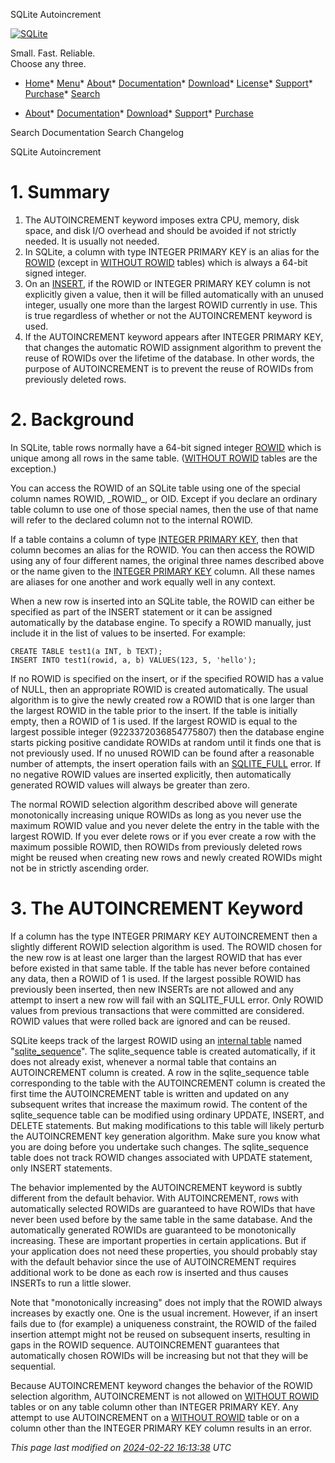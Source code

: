 




SQLite Autoincrement




[![SQLite](images/sqlite370_banner.gif)](index.html)


Small. Fast. Reliable.  
Choose any three.


* [Home](index.html)* [Menu](javascript:void(0))* [About](about.html)* [Documentation](docs.html)* [Download](download.html)* [License](copyright.html)* [Support](support.html)* [Purchase](prosupport.html)* [Search](javascript:void(0))




* [About](about.html)* [Documentation](docs.html)* [Download](download.html)* [Support](support.html)* [Purchase](prosupport.html)






Search Documentation
Search Changelog










SQLite Autoincrement


# 1\. Summary


1. The AUTOINCREMENT keyword imposes extra CPU, memory, disk space,
 and disk I/O overhead and should be avoided if not strictly needed.
 It is usually not needed.
2. In SQLite, a column with type INTEGER PRIMARY KEY is an alias for the [ROWID](lang_createtable.html#rowid)
 (except in [WITHOUT ROWID](withoutrowid.html) tables) which is always a 64\-bit signed integer.
3. On an [INSERT](lang_insert.html), if the ROWID or INTEGER PRIMARY KEY column is not 
 explicitly given a value, then it
 will be filled automatically with an unused integer, usually
 one more than the largest ROWID currently in use.
 This is true regardless of whether or not the AUTOINCREMENT keyword is used.
4. If the AUTOINCREMENT keyword appears after INTEGER PRIMARY KEY, that
 changes the automatic ROWID assignment algorithm to prevent
 the reuse of ROWIDs over the lifetime of the database. In other words,
 the purpose of AUTOINCREMENT is to prevent the reuse of ROWIDs from
 previously deleted rows.


# 2\. Background



In SQLite, table rows normally have a 64\-bit signed integer [ROWID](lang_createtable.html#rowid)
which is unique among all rows in the same table.
([WITHOUT ROWID](withoutrowid.html) tables are the exception.)




You can access the ROWID of an SQLite table using one of the special column
names ROWID, \_ROWID\_, or OID.
Except if you declare an ordinary table column to use one of those special
names, then the use of that name will refer to the declared column not
to the internal ROWID.




If a table contains a column of type [INTEGER PRIMARY KEY](lang_createtable.html#rowid), then that
column becomes an alias for the ROWID. You can then access the ROWID
using any of four different names, the original three names described above
or the name given to the [INTEGER PRIMARY KEY](lang_createtable.html#rowid) column. All these names are
aliases for one another and work equally well in any context.




When a new row is inserted into an SQLite table, the ROWID can either
be specified as part of the INSERT statement or it can be assigned
automatically by the database engine. To specify a ROWID manually,
just include it in the list of values to be inserted. For example:




```
CREATE TABLE test1(a INT, b TEXT);
INSERT INTO test1(rowid, a, b) VALUES(123, 5, 'hello');

```


If no ROWID is specified on the insert, or if the specified ROWID has a value
of NULL, then an appropriate ROWID is created
automatically. The usual algorithm is to give the newly created row
a ROWID that is one larger than the largest ROWID in the table prior
to the insert. If the table is initially empty, then a ROWID of 1 is
used. If the largest ROWID is equal to the largest possible integer
(9223372036854775807\) then the database
engine starts picking positive candidate ROWIDs at random until it finds one
that is not previously used.
If no unused ROWID can be found after a reasonable number of attempts,
the insert operation fails with an [SQLITE\_FULL](rescode.html#full) error.
If no negative ROWID values are inserted explicitly, then automatically 
generated ROWID values will always be greater than zero.




The normal ROWID selection algorithm described above
will generate monotonically increasing
unique ROWIDs as long as you never use the maximum ROWID value and you never
delete the entry in the table with the largest ROWID. 
If you ever delete rows or if you ever create a row with the maximum possible
ROWID, then ROWIDs from previously deleted rows might be reused when creating
new rows and newly created ROWIDs might not be in strictly ascending order.



# 3\. The AUTOINCREMENT Keyword



If a column has the type INTEGER PRIMARY KEY AUTOINCREMENT then a slightly
different ROWID selection algorithm is used. 
The ROWID chosen for the new row is at least one larger than the largest ROWID
that has ever before existed in that same table. If the table has never
before contained any data, then a ROWID of 1 is used. If the largest possible
ROWID has previously been inserted, then
new INSERTs are not allowed and any attempt to insert a new row will
fail with an SQLITE\_FULL error. 
Only ROWID values from previous transactions that
were committed are considered. ROWID values that were rolled back
are ignored and can be reused.




SQLite keeps track of the largest ROWID
using an [internal table](fileformat2.html#intschema) named "[sqlite\_sequence](fileformat2.html#seqtab)".
The sqlite\_sequence table is created automatically, if it does not
already exist, whenever a normal table that contains an
AUTOINCREMENT column is created. A row in the sqlite\_sequence table
corresponding to the table with the AUTOINCREMENT column is created the
first time the AUTOINCREMENT table is written and updated on any
subsequent writes that increase the maximum rowid.
The content of the sqlite\_sequence table
can be modified using ordinary UPDATE, INSERT, and DELETE statements.
But making modifications to this table will likely perturb the AUTOINCREMENT
key generation algorithm. Make sure you know what you are doing before
you undertake such changes.
The sqlite\_sequence table does not track ROWID changes associated with
UPDATE statement, only INSERT statements.




The behavior implemented by the AUTOINCREMENT keyword is subtly different
from the default behavior. With AUTOINCREMENT, rows with automatically
selected ROWIDs are guaranteed to have ROWIDs that have never been used
before by the same table in the same database. And the automatically generated
ROWIDs are guaranteed to be monotonically increasing. These are important
properties in certain applications. But if your application does not
need these properties, you should probably stay with the default behavior
since the use of AUTOINCREMENT requires additional work to be done
as each row is inserted and thus causes INSERTs to run a little slower.



Note that "monotonically increasing" does not imply that the ROWID always
increases by exactly one. One is the usual increment. However, if an
insert fails due to (for example) a uniqueness constraint, the ROWID of
the failed insertion attempt might not be reused on subsequent inserts,
resulting in gaps in the ROWID sequence. AUTOINCREMENT guarantees that
automatically chosen ROWIDs will be increasing but not that they will be
sequential.


Because AUTOINCREMENT keyword changes the behavior of the ROWID selection
algorithm, AUTOINCREMENT is not allowed on [WITHOUT ROWID](withoutrowid.html) tables or on any
table column other than INTEGER PRIMARY KEY. Any attempt to use 
AUTOINCREMENT on a [WITHOUT ROWID](withoutrowid.html) table or on a column other than the
INTEGER PRIMARY KEY column results in an error.


*This page last modified on [2024\-02\-22 16:13:38](https://sqlite.org/docsrc/honeypot) UTC* 



